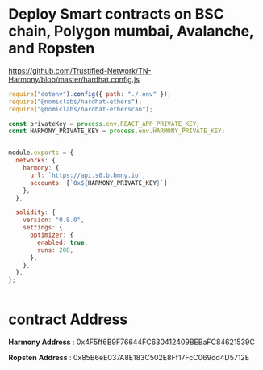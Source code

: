 
# Deploy Smart contracts on BSC chain, Polygon mumbai, Avalanche, and Ropsten 

https://github.com/Trustified-Network/TN-Harmony/blob/master/hardhat.config.js

```javascript
require("dotenv").config({ path: "./.env" });
require("@nomiclabs/hardhat-ethers");
require("@nomiclabs/hardhat-etherscan");

const privateKey = process.env.REACT_APP_PRIVATE_KEY;
const HARMONY_PRIVATE_KEY = process.env.HARMONY_PRIVATE_KEY; 


module.exports = {
  networks: {
    harmony: {
      url: `https://api.s0.b.hmny.io`,
      accounts: [`0x${HARMONY_PRIVATE_KEY}`]
    },
  },

  solidity: {
    version: "0.8.0",
    settings: {
      optimizer: {
        enabled: true,
        runs: 200,
      },
    },
  },
};



```

# contract Address

**Harmony Address** : 0x4F5ff6B9F76644FC630412409BEBaFC84621539C 

**Ropsten Address** : 0x85B6eE037A8E183C502E8Ff17FcC069dd4D5712E
